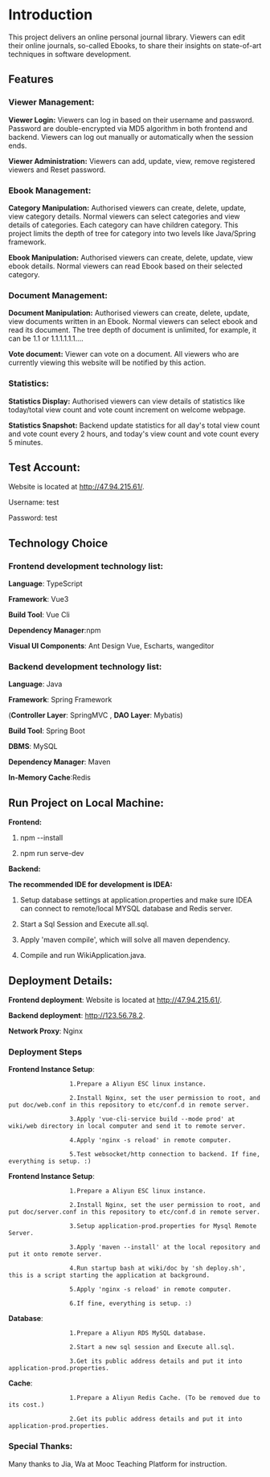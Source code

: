 # Introduction
This project delivers an online personal journal library.
Viewers can edit their online journals, so-called Ebooks, to share their insights on state-of-art techniques in software development.

## Features
### **Viewer Management:**
  **Viewer Login:** Viewers can log in based on their username and password. Password are double-encrypted via MD5 algorithm in both frontend and backend. Viewers can log out manually or automatically when the session ends.
  
  **Viewer Administration:** Viewers can add, update, view, remove registered viewers and Reset password.  

### **Ebook Management:**
  **Category Manipulation:** Authorised viewers can create, delete, update, view category details. Normal viewers can select categories and view details of categories. Each category can have children category. This project limits the depth of tree for category into two levels like Java/Spring framework.
  
  **Ebook Manipulation:** Authorised viewers can create, delete, update, view ebook details. Normal viewers can read Ebook based on their selected category. 
                  
### **Document Management:**
  **Document Manipulation:** Authorised viewers can create, delete, update, view documents written in an Ebook. Normal viewers can select ebook and read its document. The tree depth of document is unlimited, for example, it can be 1.1 or 1.1.1.1.1.1....
  
  **Vote document:** Viewer can vote on a document. All viewers who are currently viewing this website will be notified by this action.

### Statistics:
  **Statistics Display:** Authorised viewers can view details of statistics like today/total view count and vote count increment on welcome webpage.
  
  **Statistics Snapshot:** Backend update statistics for all day's total view count and vote count every 2 hours, and today's view count and vote count every 5 minutes.

## Test Account:

   Website is located at http://47.94.215.61/.
   
   Username: test
   
   Password: test

## Technology Choice
### Frontend development technology list: 

  **Language**: TypeScript
  
  **Framework**: Vue3

  **Build Tool**: Vue Cli 
  
  **Dependency Manager**:npm
  
  **Visual UI Components**: Ant Design Vue, Escharts, wangeditor




### Backend development technology list:

  **Language**: Java
  
  **Framework**: Spring Framework
  
  (**Controller Layer**: SpringMVC , **DAO Layer**: Mybatis)
  
  **Build Tool**: Spring Boot
  
  **DBMS**: MySQL
  
  **Dependency Manager**: Maven
  
  **In-Memory Cache**:Redis



## Run Project on Local Machine:
**Frontend:**

  1. npm --install
     
  2. npm run serve-dev
     
**Backend:**

**The recommended IDE for development is IDEA:**

  1. Setup database settings at application.properties and make sure IDEA can connect to remote/local MYSQL database and Redis server.
     
  2. Start a Sql Session and Execute all.sql.
     
  3. Apply 'maven compile', which will solve all maven dependency.
     
  4. Compile and run WikiApplication.java.

## Deployment Details:
  **Frontend deployment**: Website is located at http://47.94.215.61/.
  
  **Backend deployment**: http://123.56.78.2.
  
  **Network Proxy**: Nginx
  
### Deployment Steps
  **Frontend Instance Setup**: 
  
                     1.Prepare a Aliyun ESC linux instance. 
                     
                     2.Install Nginx, set the user permission to root, and put doc/web.conf in this repository to etc/conf.d in remote server.
                     
                     3.Apply 'vue-cli-service build --mode prod' at wiki/web directory in local computer and send it to remote server.
                     
                     4.Apply 'nginx -s reload' in remote computer.
                     
                     5.Test websocket/http connection to backend. If fine, everything is setup. :)

   **Frontend Instance Setup**:
   
                     1.Prepare a Aliyun ESC linux instance. 
                     
                     2.Install Nginx, set the user permission to root, and put doc/server.conf in this repository to etc/conf.d in remote server.
                     
                     3.Setup application-prod.properties for Mysql Remote Server. 
                     
                     3.Apply 'maven --install' at the local repository and put it onto remote server.
                     
                     4.Run startup bash at wiki/doc by 'sh deploy.sh', this is a script starting the application at background.
                     
                     5.Apply 'nginx -s reload' in remote computer.
                     
                     6.If fine, everything is setup. :)
  **Database**: 
  
                     1.Prepare a Aliyun RDS MySQL database.
                     
                     2.Start a new sql session and Execute all.sql.
                     
                     3.Get its public address details and put it into application-prod.properties.
                     
  **Cache**: 
  
                     1.Prepare a Aliyun Redis Cache. (To be removed due to its cost.)
                     
                     2.Get its public address details and put it into application-prod.properties.

  

### Special Thanks:

Many thanks to Jia, Wa at Mooc Teaching Platform for instruction.
